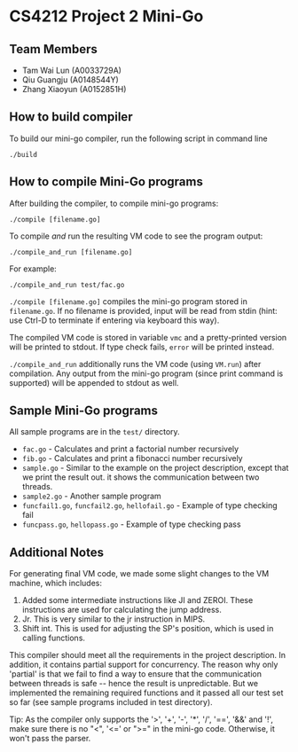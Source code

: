 CS4212 Project 2 Mini-Go
===

Team Members
---
 - Tam Wai Lun (A0033729A)
 - Qiu Guangju (A0148544Y)
 - Zhang Xiaoyun (A0152851H)

How to build compiler
---
To build our mini-go compiler, run the following script in command line

    ./build

How to compile Mini-Go programs
---
After building the compiler, to compile mini-go programs:

    ./compile [filename.go]

To compile *and* run the resulting VM code to see the program output:

    ./compile_and_run [filename.go]

For example:

    ./compile_and_run test/fac.go

`./compile [filename.go]` compiles the mini-go program stored in `filename.go`. If no filename is provided, input will be read from stdin (hint: use Ctrl-D to terminate if entering via keyboard this way).

The compiled VM code is stored in variable `vmc` and a pretty-printed version will be printed to stdout. If type check fails, `error` will be printed instead.

`./compile_and_run` additionally runs the VM code (using `VM.run`) after compilation. Any output from the mini-go program (since print command is supported) will be appended to stdout as well.

Sample Mini-Go programs
---
All sample programs are in the `test/` directory.

 - `fac.go` - Calculates and print a factorial number recursively
 - `fib.go` - Calculates and print a fibonacci number recursively
 - `sample.go` - Similar to the example on the project description, except that we print the result out. it shows the communication between two threads. 
 - `sample2.go` - Another sample program
 - `funcfail1.go`, `funcfail2.go`, `hellofail.go` - Example of type checking fail
 - `funcpass.go`, `hellopass.go` - Example of type checking pass

Additional Notes
---
For generating final VM code, we made some slight changes to the VM machine, which includes:

 1. Added some intermediate instructions like JI and ZEROI. These instructions are used for calculating the jump address.
 2. Jr. This is very similar to the jr instruction in MIPS.
 3. Shift int. This is used for adjusting the SP's position, which is used in calling functions.

This compiler should meet all the requirements in the project description. In addition, it contains partial support for concurrency. The reason why only 'partial' is that we fail to find a way to ensure that the communication between threads is safe -- hence the result is unpredictable.
But we implemented the remaining required functions and it passed all our test set so far (see sample programs included in test directory).

Tip: As the compiler only supports the '>', '+', '-', '*', '/', '==', '&&' and '!', make sure there is no "<", '<=' or ">=" in the mini-go code. Otherwise, it won't pass the parser.
